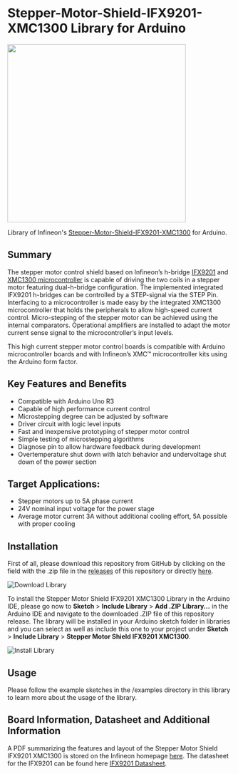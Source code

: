 # Stepper-Motor-Shield-IFX9201-XMC1300 Library for Arduino
<img src="https://github.com/Infineon/Assets/blob/master/Pictures/Stepper-Motor-Control-Shield_with-IFX9201-and-XMC1300.jpg" width="400">

Library of Infineon's [Stepper-Motor-Shield-IFX9201-XMC1300](https://www.infineon.com/cms/de/product/evaluation-boards/kit_xmc1300_ifx9201/) for Arduino.

## Summary
The stepper motor control shield based on Infineon’s h-bridge [IFX9201](https://www.infineon.com/cms/en/product/power/motor-control-ics/intelligent-motor-control-ics/integrated-full-bridge-driver/ifx9201sg/) and [XMC1300 microcontroller](https://www.infineon.com/cms/en/product/microcontroller/32-bit-industrial-microcontroller-based-on-arm-cortex-m/32-bit-xmc1000-industrial-microcontroller-arm-cortex-m0/) is capable of driving the two coils in a stepper motor featuring dual-h-bridge configuration. The implemented integrated IFX9201 h-bridges can be controlled by a STEP-signal via the STEP Pin. Interfacing to a microcontroller is made easy by the integrated XMC1300 microcontroller that holds the peripherals to allow high-speed current control. Micro-stepping of the stepper motor can be achieved using the internal comparators. Operational amplifiers are installed to adapt the motor current sense signal to the microcontroller’s input levels.

This high current stepper motor control boards is compatible with Arduino microcontroller boards and with Infineon’s XMC™ microcontroller kits using the Arduino form factor.

## Key Features and Benefits
* Compatible with Arduino Uno R3
* Capable of high performance current control
* Microstepping degree can be adjusted by software
* Driver circuit with logic level inputs
* Fast and inexpensive prototyping of stepper motor control
* Simple testing of microstepping algorithms
* Diagnose pin to allow hardware feedback during development
* Overtemperature shut down with latch behavior and undervoltage shut down of the power section

## Target Applications:
* Stepper motors up to 5A phase current
* 24V nominal input voltage for the power stage
* Average motor current 3A without additional cooling effort, 5A possible with proper cooling

## Installation
First of all, please download this repository from GitHub by clicking on the field with the .zip file in the [releases](https://github.com/Infineon/Stepper-Motor-Shield-IFX9201-XMC1300/releases) of this repository or directly [here](https://github.com/Infineon/Stepper-Motor-Shield-IFX9201-XMC1300/releases/download/V1.0.0/Stepper-Motor-Shield-IFX9201-XMC1300.zip).

![Download Library](https://raw.githubusercontent.com/infineon/assets/master/Pictures/Releases_Generic.jpg)

To install the Stepper Motor Shield IFX9201 XMC1300 Library in the Arduino IDE, please go now to **Sketch** > **Include Library** > **Add .ZIP Library...** in the Arduino IDE and navigate to the downloaded .ZIP file of this repository release. The library will be installed in your Arduino sketch folder in libraries and you can select as well as include this one to your project under **Sketch** > **Include Library** > **Stepper Motor Shield IFX9201 XMC1300**.

![Install Library](https://raw.githubusercontent.com/infineon/assets/master/Pictures/Library_Install_ZIP.png)

## Usage
Please follow the example sketches in the /examples directory in this library to learn more about the usage of the library.

## Board Information, Datasheet and Additional Information
A PDF summarizing the features and layout of the Stepper Motor Shield IFX9201 XMC1300 is stored on the Infineon homepage [here](https://www.infineon.com/dgdl/Infineon-Stepper_Motor_Control_Shield_with_IFX9201SG_XMC1300_for_Arduino-UM-UM-v01_00-EN.pdf?fileId=5546d462617643590161c23fa5120aa1).
The datasheet for the IFX9201 can be found here [IFX9201 Datasheet](https://www.infineon.com/dgdl/Infineon-IFX9201SG-DS-v01_01-EN.pdf?fileId=5546d4624cb7f111014d2e8916795dea).
